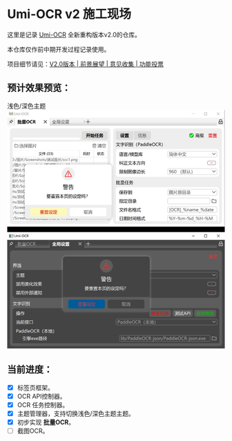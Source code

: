 # Umi-OCR v2 施工现场

这里是记录 [Umi-OCR](https://github.com/hiroi-sora/Umi-OCR) 全新重构版本v2.0的仓库。

本仓库仅作前中期开发过程记录使用。

项目细节请见：[V2.0版本 | 前景展望 | 意见收集 | 功能投票](https://github.com/hiroi-sora/Umi-OCR/issues/146)

## 预计效果预览：

浅色/深色主题
![](docs/Preview3.jpg)

## 当前进度：

- [x] 标签页框架。
- [x] OCR API控制器。
- [x] OCR 任务控制器。
- [x] 主题管理器，支持切换浅色/深色主题主题。
- [x] 初步实现 **批量OCR**。
- [ ] 截图OCR。